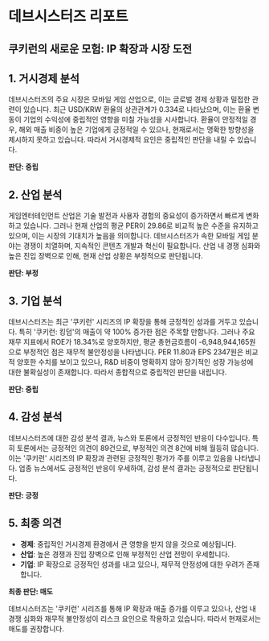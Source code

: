 # 데브시스터즈 리포트
## 쿠키런의 새로운 모험: IP 확장과 시장 도전

## 1. 거시경제 분석
데브시스터즈의 주요 시장은 모바일 게임 산업으로, 이는 글로벌 경제 상황과 밀접한 관련이 있습니다. 최근 USD/KRW 환율의 상관관계가 0.334로 나타났으며, 이는 환율 변동이 기업의 수익성에 중립적인 영향을 미칠 가능성을 시사합니다. 환율이 안정적일 경우, 해외 매출 비중이 높은 기업에게 긍정적일 수 있으나, 현재로서는 명확한 방향성을 제시하지 못하고 있습니다. 따라서 거시경제적 요인은 중립적인 판단을 내릴 수 있습니다.

**판단: 중립**

## 2. 산업 분석
게임엔터테인먼트 산업은 기술 발전과 사용자 경험의 중요성이 증가하면서 빠르게 변화하고 있습니다. 그러나 현재 산업의 평균 PER이 29.86로 비교적 높은 수준을 유지하고 있으며, 이는 시장의 기대치가 높음을 의미합니다. 데브시스터즈가 속한 모바일 게임 분야는 경쟁이 치열하며, 지속적인 콘텐츠 개발과 혁신이 필요합니다. 산업 내 경쟁 심화와 높은 진입 장벽으로 인해, 현재 산업 상황은 부정적으로 판단됩니다.

**판단: 부정**

## 3. 기업 분석
데브시스터즈는 최근 '쿠키런' 시리즈의 IP 확장을 통해 긍정적인 성과를 거두고 있습니다. 특히 '쿠키런: 킹덤'의 매출이 약 100% 증가한 점은 주목할 만합니다. 그러나 주요 재무 지표에서 ROE가 18.34%로 양호하지만, 평균 총현금흐름이 -6,948,944,165원으로 부정적인 점은 재무적 불안정성을 나타냅니다. PER 11.80과 EPS 2347원은 비교적 양호한 수치를 보이고 있으나, R&D 비중이 명확하지 않아 장기적인 성장 가능성에 대한 불확실성이 존재합니다. 따라서 종합적으로 중립적인 판단을 내립니다.

**판단: 중립**

## 4. 감성 분석
데브시스터즈에 대한 감성 분석 결과, 뉴스와 토론에서 긍정적인 반응이 다수입니다. 특히 토론에서는 긍정적인 의견이 89건으로, 부정적인 의견 8건에 비해 월등히 많습니다. 이는 '쿠키런' 시리즈의 IP 확장과 관련된 긍정적인 평가가 주를 이루고 있음을 나타냅니다. 업종 뉴스에서도 긍정적인 반응이 우세하여, 감성 분석 결과는 긍정적으로 판단됩니다.

**판단: 긍정**

## 5. 최종 의견
- **경제**: 중립적인 거시경제 환경에서 큰 영향을 받지 않을 것으로 예상됩니다.
- **산업**: 높은 경쟁과 진입 장벽으로 인해 부정적인 산업 전망이 우세합니다.
- **기업**: IP 확장으로 긍정적인 성과를 내고 있으나, 재무적 안정성에 대한 우려가 존재합니다.

**최종 판단: 매도**

데브시스터즈는 '쿠키런' 시리즈를 통해 IP 확장과 매출 증가를 이루고 있으나, 산업 내 경쟁 심화와 재무적 불안정성이 리스크 요인으로 작용하고 있습니다. 따라서 현재로서는 매도를 권장합니다.